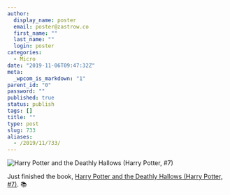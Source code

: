 ```yaml
---
author:
  display_name: poster
  email: poster@zastrow.co
  first_name: ""
  last_name: ""
  login: poster
categories:
  - Micro
date: "2019-11-06T09:47:32Z"
meta:
  _wpcom_is_markdown: "1"
parent_id: "0"
password: ""
published: true
status: publish
tags: []
title: ""
type: post
slug: 733
aliases:
  - /2019/11/733/
---
```

<p><img src="https://i.gr-assets.com/images/S/compressed.photo.goodreads.com/books/1516735862l/38185123.jpg" alt="Harry Potter and the Deathly Hallows (Harry Potter, #7)" /></p>
<p>Just finished the book, <a href="https://www.goodreads.com/review/show/3038925734?utm_medium=api&amp;utm_source=rss">Harry Potter and the Deathly Hallows (Harry Potter, #7)</a>. 📚</p>

